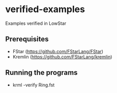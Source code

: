 # verified-examples
Examples verified in LowStar

## Prerequisites

- FStar (https://github.com/FStarLang/FStar)
- Kremlin (https://github.com/FStarLang/kremlin)

## Running the programs

- krml -verify Ring.fst